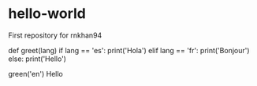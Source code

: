 # hello-world
First repository for rnkhan94

def greet(lang)
  if lang == 'es':
    print('Hola')
  elif lang == 'fr':
    print('Bonjour')
  else:
    print('Hello')

green('en')
Hello

